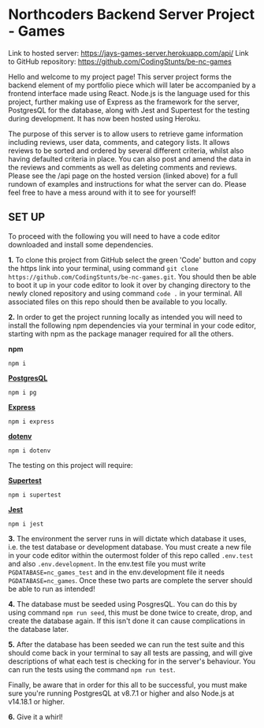 # Northcoders Backend Server Project - Games

Link to hosted server: https://jays-games-server.herokuapp.com/api/
Link to GitHub repository: https://github.com/CodingStunts/be-nc-games

Hello and welcome to my project page! This server project forms the backend element of my portfolio piece which will later be accompanied by a frontend interface made using React. Node.js is the language used for this project, further making use of Express as the framework for the server, PostgresQL for the database, along with Jest and Supertest for the testing during development. It has now been hosted using Heroku.

The purpose of this server is to allow users to retrieve game information including reviews, user data, comments, and category lists. It allows reviews to be sorted and ordered by several different criteria, whilst also having defaulted criteria in place. You can also post and amend the data in the reviews and comments as well as deleting comments and reviews.
Please see the /api page on the hosted version (linked above) for a full rundown of examples and instructions for what the server can do. Please feel free to have a mess around with it to see for yourself!

## SET UP

To proceed with the following you will need to have a code editor downloaded and install some dependencies.

**1.** To clone this project from GitHub select the green 'Code' button and copy the https link into your terminal, using command `git clone https://github.com/CodingStunts/be-nc-games.git`. You should then be able to boot it up in your code editor to look it over by changing directory to the newly cloned repository and using command `code .` in your terminal. All associated files on this repo should then be available to you locally.

**2.** In order to get the project running locally as intended you will need to install the following npm dependencies via your terminal in your code editor, starting with npm as the package manager required for all the others.

**npm**

```
npm i
```

[**PostgresQL**](https://www.postgresql.org/)

```
npm i pg
```

[**Express**](https://www.npmjs.com/package/express)

```
npm i express
```

[**dotenv**](https://www.npmjs.com/package/dotenv)

```
npm i dotenv
```

The testing on this project will require:

[**Supertest**](https://www.npmjs.com/package/supertest)

```
npm i supertest
```

[**Jest**](https://www.npmjs.com/package/jest)

```
npm i jest
```

**3.** The environment the server runs in will dictate which database it uses, i.e. the test database or development database. You must create a new file in your code editor within the outermost folder of this repo called `.env.test` and also `.env.development`. In the env.test file you must write `PGDATABASE=nc_games_test` and in the env.development file it needs `PGDATABASE=nc_games`. Once these two parts are complete the server should be able to run as intended!

**4.** The database must be seeded using PosgresQL. You can do this by using command `npm run seed`, this must be done twice to create, drop, and create the database again. If this isn't done it can cause complications in the database later.

**5.** After the database has been seeded we can run the test suite and this should come back in your terminal to say all tests are passing, and will give descriptions of what each test is checking for in the server's behaviour. You can run the tests using the command `npm run test`.

Finally, be aware that in order for this all to be successful, you must make sure you're running PostgresQL at v8.7.1 or higher and also Node.js at v14.18.1 or higher.

**6.** Give it a whirl!
